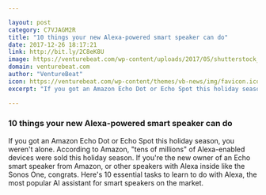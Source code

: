 ```yaml
---

layout: post
category: C7VJAGM2R
title: "10 things your new Alexa-powered smart speaker can do"
date: 2017-12-26 18:17:21
link: http://bit.ly/2C8eK8U
image: https://venturebeat.com/wp-content/uploads/2017/05/shutterstock_638578558.jpg?fit=780%2C439&strip=all
domain: venturebeat.com
author: "VentureBeat"
icon: https://venturebeat.com/wp-content/themes/vb-news/img/favicon.ico
excerpt: "If you got an Amazon Echo Dot or Echo Spot this holiday season, you weren't alone. According to Amazon, \"tens of millions\" of Alexa-enabled devices were sold this holiday season. If you're the new owner of an Echo smart speaker from Amazon, or other speakers with Alexa inside like the Sonos One, congrats. Here's 10 essential tasks to learn to do with Alexa, the most popular AI assistant for smart speakers on the market."

---
```


### 10 things your new Alexa-powered smart speaker can do

If you got an Amazon Echo Dot or Echo Spot this holiday season, you weren't alone. According to Amazon, "tens of millions" of Alexa-enabled devices were sold this holiday season. If you're the new owner of an Echo smart speaker from Amazon, or other speakers with Alexa inside like the Sonos One, congrats. Here's 10 essential tasks to learn to do with Alexa, the most popular AI assistant for smart speakers on the market.
